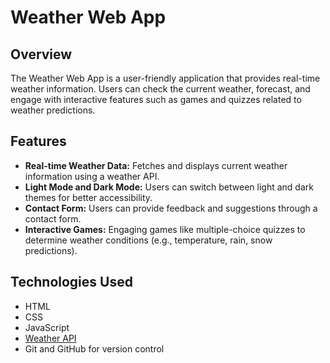 # Weather Web App

## Overview
The Weather Web App is a user-friendly application that provides real-time weather information. Users can check the current weather, forecast, and engage with interactive features such as games and quizzes related to weather predictions.

## Features
- **Real-time Weather Data:** Fetches and displays current weather information using a weather API.
- **Light Mode and Dark Mode:** Users can switch between light and dark themes for better accessibility.
- **Contact Form:** Users can provide feedback and suggestions through a contact form.
- **Interactive Games:** Engaging games like multiple-choice quizzes to determine weather conditions (e.g., temperature, rain, snow predictions).

## Technologies Used
- HTML
- CSS
- JavaScript
- [Weather API](https://openweathermap.org/api)
- Git and GitHub for version control
